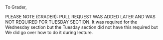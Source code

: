 To Grader, 

PLEASE NOTE (GRADER): PULL REQUEST WAS ADDED LATER AND WAS NOT REQUIRED FOR TUESDAY SECTION. 
It was required for the Wednesday section but the Tuesday section did not have this required but 
We did go over how to do it during lecture. 
